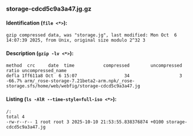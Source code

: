 ### storage-cdcd5c9a3a47.jg.gz
#### Identification (`file <*>`):
```
gzip compressed data, was "storage.jg", last modified: Mon Oct  6 14:07:39 2025, from Unix, original size modulo 2^32 3
```
#### Description (`gzip -lv <*>`):
```
method  crc     date  time           compressed        uncompressed  ratio uncompressed_name
defla 1ff611a8 Oct  6 15:07                  34                   3 -66.7% arm/_rose-storage-7.21beta2-arm.npk/_rose-storage.sfs/home/web/webfig/storage-cdcd5c9a3a47.jg
```
#### Listing (`ls -AlR --time-style=full-iso <*>`):
```
/:
total 4
-rw-r--r-- 1 root root 3 2025-10-10 21:53:55.838376874 +0100 storage-cdcd5c9a3a47.jg
```

